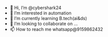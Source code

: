 - 👋 Hi, I’m @cybershark24
- 👀 I’m interested in automation
- 🌱 I’m currently learning B.tech(ai&ds)
- 💞️ I’m looking to collaborate on ...
- 📫 How to reach me whatsapp@9159862432

<!---
cybershark24/cybershark24 is a ✨ special ✨ repository because its `README.md` (this file) appears on your GitHub profile.
You can click the Preview link to take a look at your changes.
--->
